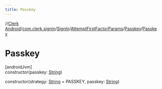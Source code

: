 ```yaml
---
title: Passkey
---
```

//[Clerk Android](../../../../../index.html)/[com.clerk.signin](../../../index.html)/[SignIn](../../index.html)/[AttemptFirstFactorParams](../index.html)/[Passkey](index.html)/[Passkey](-passkey.html)



# Passkey



[androidJvm]\
constructor(passkey: [String](https://kotlinlang.org/api/latest/jvm/stdlib/kotlin-stdlib/kotlin/-string/index.html))

constructor(strategy: [String](https://kotlinlang.org/api/latest/jvm/stdlib/kotlin-stdlib/kotlin/-string/index.html) = PASSKEY, passkey: [String](https://kotlinlang.org/api/latest/jvm/stdlib/kotlin-stdlib/kotlin/-string/index.html))




